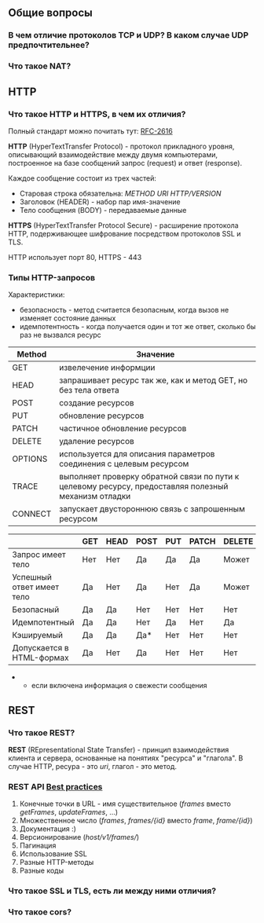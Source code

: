 ## Общие вопросы

### В чем отличие протоколов TCP и UDP? В каком случае UDP предпочтительнее?  

### Что такое NAT?  

## HTTP

### Что такое HTTP и HTTPS, в чем их отличия?  
Полный стандарт можно почитать тут: [RFC-2616](https://datatracker.ietf.org/doc/html/rfc2616)  

**HTTP** (HyperTextTransfer Protocol) - протокол прикладного уровня, описывающий взаимодействие между двумя компьютерами, построенное на базе сообщений запрос (request) и ответ (response).   

Каждое сообщение состоит из  трех частей:  
- Старовая строка обязательна: _METHOD URI HTTP/VERSION_  
- Заголовок (HEADER) - набор пар имя-значение  
- Тело сообщения (BODY) - передаваемые данные

**HTTPS** (HyperTextTransfer Protocol Secure) - расширение протокола HTTP, подерживающее шифрование посредством протоколов SSL и TLS.

HTTP использует порт 80, HTTPS - 443

### Типы HTTP-запросов

Характеристики:
- безопасность - метод считается безопасным, когда вызов не изменяет состояние данных
- идемпотентность - когда получается один и тот же ответ, сколько бы раз не вызвался ресурс


|Method| Значение |
|------|----------|
|GET | извелечение информции |
|HEAD| запрашивает ресурс так же, как и метод GET, но без тела ответа |
|POST| создание ресурсов |
|PUT| обновление ресурсов |
|PATCH| частичное обновление ресурсов |
|DELETE| удаление ресурсов |
|OPTIONS| используется для описания параметров соединения с целевым ресурсом |
|TRACE| выполняет проверку обратной связи по пути к целевому ресурсу, предоставляя полезный механизм отладки |
|CONNECT| запускает двустороннюю связь с запрошенным ресурсом |


|                            | GET | HEAD | POST | PUT | PATCH | DELETE | OPTIONS | TRACE | CONNECT |
|----------------------------|-----|------|------|-----|-------|--------|---------|-------|---------|
| Запрос имеет тело          | Нет | Нет  | Да   | Да  | Да    | Может  | Нет     | Нет   | Нет     |
| Успешный ответ имеет тело  | Да  | Нет  | Да   | Нет | Да    | Может  | Да      | Нет   | Да      |
| Безопасный                 | Да  | Да   | Нет  | Нет | Нет   | Нет    | Да      | Нет   | Нет     |
| Идемпотентный              | Да  | Да   | Нет  | Да  | Нет   | Да     | Да      | Да    | Нет     |
| Кэшируемый                 | Да  | Да   | Да*  | Нет | Нет   | Нет    | Нет     | Нет   | Нет     |
| Допускается в HTML-формах  | Да  | Нет  | Да   | Нет | Нет   | Нет    | Нет     | Нет   | Нет     |
* - если включена информация о свежести сообщения


## REST
 
### Что такое REST?
**REST** (REpresentational State Transfer) - принцип взаимодействия клиента и сервера, основанные на понятиях "ресурса" и "глагола". В случае HTTP, ресура - это _uri_, глагол - это метод. 

### REST API [Best practices](https://habr.com/ru/articles/351890/)
1. Конечные точки в URL - имя существительное (_frames_ вместо _getFrames_, _updateFrames_, ...)
2. Множественное число (_frames_, _frames/{id}_ вместо _frame_, _frame/{id}_)
3. Документация :)
4. Версионирование (_host/v1/frames/_)
5. Пагинация
6. Использование SSL
7. Разные HTTP-методы
8. Разные коды

### Что такое SSL и TLS, есть ли между ними отличия?  

### Что такое cors?  
